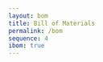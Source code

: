 ```yaml
---
layout: bom
title: Bill of Materials
permalink: /bom
sequence: 4
ibom: true
---
```


<!-- KiCad 7.0.8

======= How to generate BOM  ======

1. Click the menu item "Bulk edit fields in all schematic".
2. Ensure the BOM in KiCad has at least these columns:
    References - Will be renamed to Designator
    Value - Short name that appears on the schematic
    Footprint - KiCad's associated footprint. Will be renamed to Description
    Datasheet - URL to datasheet
    Category - Electronics, Connector and Mechanical later on for assembly parts
    DNP - Subset of the References / Designator column or all of them
    Link - Vendor URL
    Manufacturer
    MPN - Long manufacturer's part number
    Package - short consolidated name for the footprint E.g. 0603, SMD, TH
    Unit Price (USD) - Renamed to Unit. Prices in float 4 decimal places without any currency symbols
    Vendor - Name of the online site where the parts are bought from
    Qty - Quantity of each type of designator
3. Uncheck Show for the columns not required
4. Click the button at the bottom "Export as CSV"
5. Import the file to Google Spreadsheet sheet name "raw data from KiCad"
6. Check sheets "BOM" and "Summary" are updated
7. Shorten DNP column to the Designator E.g. JP1-JP4 to become "DNP all" in "BOM" sheet
8. File > Download > CSV the "BOM" sheet
9. Rename CSV to bill_of_materials.csv
9. Transfer the file to _data
10. Edit file _data/stats.json with data from "Stats" sheet
11. Check /bom URL
12. Add extra mechanical and assembly BOM items in `bill_of_materials.csv` manually
    Battery
    Antenna
    Screw, nuts, spacers
    SWD programming cable

======= Generate interactive BOM after PCB layout ======


    1. [Install](https://github.com/openscopeproject/InteractiveHtmlBom/wiki/Installation) [InteractiveHtmlBom plugin](https://github.com/openscopeproject/InteractiveHtmlBom) in KiCad's plugin manager
    2. Go to PCB Editor
    3. Click iBOM menu item
    4. Change the directory in General > Directory > /hutscape/{PROJECT}/bom/
    5. Show first pin in Html default > Check "Highlight first pin"
    6. Show and Group DNP as a column in Fields > Check "DNP"
    7. Generate ibom.html by clicking "Generate BOM"
    8. Enable iBom display in bom.md meta data ibom: true
    9. Start the website server with "make" and check /bom/#interactive-bom URL


====== How to generate BOM Stats file _data/bom.json ======

    1. make stats
-->
